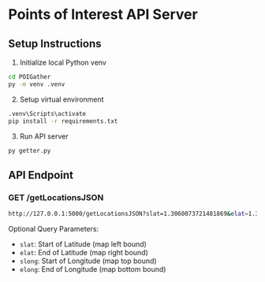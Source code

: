 # Points of Interest API Server
## Setup Instructions
1. Initialize local Python venv
```sh
cd POIGather
py -m venv .venv
```
2. Setup virtual environment
```sh
.venv\Scripts\activate
pip install -r requirements.txt
```
3. Run API server
```sh
py getter.py
```

## API Endpoint
### GET /getLocationsJSON
```sh
http://127.0.0.1:5000/getLocationsJSON?slat=1.3060073721481869&elat=1.315768&slong=103.941255&elong=103.93056943894132
```

Optional Query Parameters:
- `slat`: Start of Latitude (map left bound)
- `elat`: End of Latitude (map right bound)
- `slong`: Start of Longitude (map top bound)
- `elong`: End of Longitude (map bottom bound)